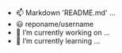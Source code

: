 - 📫 Markdown 'README.md' ...
- 😃 reponame/username
- 🔭 I’m currently working on ...
- 🌱 I’m currently learning ...
